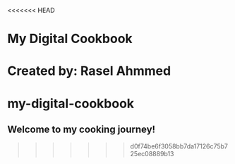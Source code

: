 <<<<<<< HEAD
# My Digital Cookbook
**Created by:** Rasel Ahmmed
=======
# my-digital-cookbook
## Welcome to my cooking journey!
>>>>>>> d0f74be6f3058bb7da17126c75b725ec08889b13
